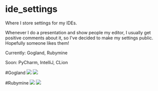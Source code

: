 # ide_settings
Where I store settings for my IDEs.

Whenever I do a presentation and show people my editor, I usually get positive comments about it, so I've decided to make my settings public. Hopefully someone likes them!

Currently: Gogland, Rubymine

Soon: PyCharm, IntelliJ, CLion

#Gogland
![](https://github.com/alistanis/ide_settings/raw/master/Gogland.png)
![](https://github.com/alistanis/ide_settings/raw/master/Gogland2.png)

#Rubymine
![](https://github.com/alistanis/ide_settings/raw/master/Rubymine.png)
![](https://github.com/alistanis/ide_settings/raw/master/Rubymine2.png)